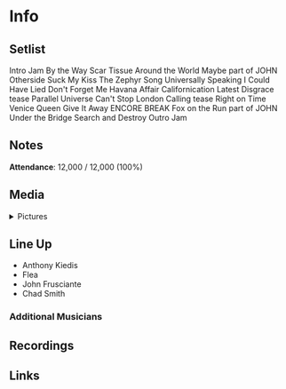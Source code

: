 # Info

## Setlist

Intro Jam
By the Way
Scar Tissue
Around the World
Maybe part of JOHN
Otherside
Suck My Kiss
The Zephyr Song
Universally Speaking
I Could Have Lied
Don't Forget Me
Havana Affair
Californication
Latest Disgrace tease
Parallel Universe
Can't Stop
London Calling tease
Right on Time
Venice Queen
Give It Away
ENCORE BREAK
Fox on the Run part of JOHN
Under the Bridge
Search and Destroy
Outro Jam

## Notes

**Attendance**: 12,000 / 12,000 (100%)

## Media 

<details>
  <summary>Pictures</summary>
  <!--<img alt="Setlist" title="Setlist" src="_.jpg" height="200" />
  <img alt="Ticket" title="Ticket" src="_.jpg" height="200" />
  <img alt="Flyer" title="Flyer" src="_.jpg" height="200" />
  <img alt="Clipping" title="Clipping" src="_.jpg" height="200" />-->
</details>

## Line Up

* Anthony Kiedis
* Flea
* John Frusciante
* Chad Smith

### Additional Musicians

## Recordings

## Links